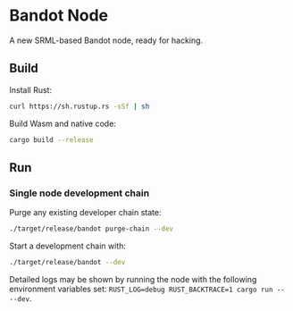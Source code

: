 # Bandot Node

A new SRML-based Bandot node, ready for hacking.

## Build

Install Rust:

```bash
curl https://sh.rustup.rs -sSf | sh
```

Build Wasm and native code:

```bash
cargo build --release
```

## Run

### Single node development chain

Purge any existing developer chain state:

```bash
./target/release/bandot purge-chain --dev
```

Start a development chain with:

```bash
./target/release/bandot --dev
```

Detailed logs may be shown by running the node with the following environment variables set: `RUST_LOG=debug RUST_BACKTRACE=1 cargo run -- --dev`.


